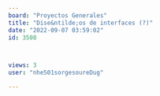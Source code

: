 ```yaml
---
board: "Proyectos Generales"
title: "Dise&ntilde;os de interfaces (?)"
date: "2022-09-07 03:59:02"
id: 3508



views: 3
user: "nhe501sorgesoureDug"

---
```

